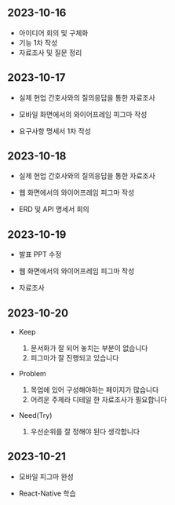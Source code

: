 ## 2023-10-16

- 아이디어 회의 및 구체화
- 기능 1차 작성
- 자료조사 및 질문 정리

## 2023-10-17

- 실제 현업 간호사와의 질의응답을 통한 자료조사

- 모바일 화면에서의 와이어프레임 피그마 작성

- 요구사항 명세서 1차 작성

## 2023-10-18

- 실제 현업 간호사와의 질의응답을 통한 자료조사

- 웹 화면에서의 와이어프레임 피그마 작성

- ERD 및 API 명세서 회의

## 2023-10-19

- 발표 PPT 수정

- 웹 화면에서의 와이어프레임 피그마 작성

- 자료조사

## 2023-10-20

- Keep
  
  1. 문서화가 잘 되어 놓치는 부분이 없습니다
  2. 피그마가 잘 진행되고 있습니다

- Problem
  
  1. 목업에 있어 구성해야하는 페이지가 많습니다
  2. 어려운 주제라 디테일 한 자료조사가 필요합니다

- Need(Try)
  
  1. 우선순위를 잘 정해야 된다 생각합니다

## 2023-10-21

- 모바일 피그마 완성

- React-Native 학습
